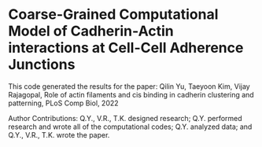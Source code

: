 # Coarse-Grained Computational Model of Cadherin-Actin interactions at Cell-Cell Adherence Junctions

This code generated the results for the paper: Qilin Yu, Taeyoon Kim, Vijay Rajagopal, Role of actin filaments and cis binding in cadherin clustering and patterning, PLoS Comp Biol, 2022

Author Contributions: Q.Y., V.R., T.K. designed research; Q.Y. performed research and wrote all of the computational codes; Q.Y. analyzed data; and Q.Y., V.R., T.K. wrote the paper.


